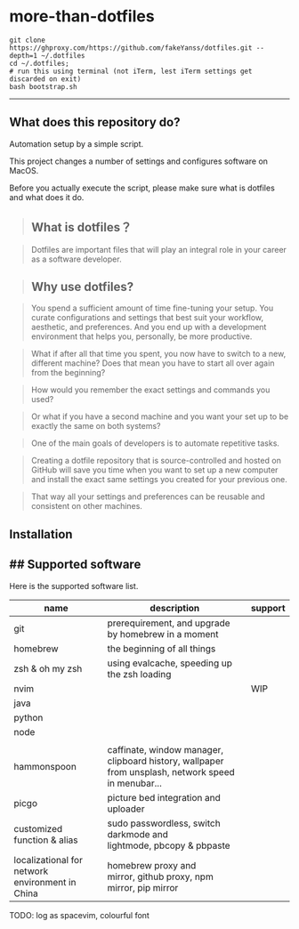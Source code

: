 # more-than-dotfiles

```
git clone https://ghproxy.com/https://github.com/fakeYanss/dotfiles.git --depth=1 ~/.dotfiles
cd ~/.dotfiles;
# run this using terminal (not iTerm, lest iTerm settings get discarded on exit)
bash bootstrap.sh
```

---

## What does this repository do?

Automation setup by a simple script.

This project changes a number of settings and configures software on MacOS.

Before you actually execute the script, please make sure what is dotfiles and what does it do.

> ## What is dotfiles？

> Dotfiles are important files that will play an integral role in your career as a software developer.

> ## Why use dotfiles?

> You spend a sufficient amount of time fine-tuning your setup. You curate configurations and settings that best suit your workflow, aesthetic, and preferences. And you end up with a development environment that helps you, personally, be more productive.

> What if after all that time you spent, you now have to switch to a new, different machine? Does that mean you have to start all over again from the beginning?

> How would you remember the exact settings and commands you used?

> Or what if you have a second machine and you want your set up to be exactly the same on both systems?

> One of the main goals of developers is to automate repetitive tasks.

> Creating a dotfile repository that is source-controlled and hosted on GitHub will save you time when you want to set up a new computer and install the exact same settings you created for your previous one.

> That way all your settings and preferences can be reusable and consistent on other machines.



## Installation



## ## Supported software

Here is the supported software list.

| name                                            | description                                                                                        | support |
| ----------------------------------------------- | -------------------------------------------------------------------------------------------------- | ------- |
| git                                             | prerequirement, and upgrade by homebrew in a moment                                                |         |
| homebrew                                        | the beginning of all things                                                                        |         |
| zsh & oh my zsh                                 | using evalcache, speeding up the zsh loading                                                       |         |
| nvim                                            |                                                                                                    | WIP     |
| java                                            |                                                                                                    |         |
| python                                          |                                                                                                    |         |
| node                                            |                                                                                                    |         |
|                                                 |                                                                                                    |         |
| hammonspoon                                     | caffinate, window manager, clipboard history, wallpaper from unsplash, network speed in menubar... |         |
| picgo                                           | picture bed integration and uploader                                                               |         |
| customized function & alias                     | sudo passwordless, switch darkmode and lightmode, pbcopy & pbpaste                                 |         |
| localizational for network environment in China | homebrew proxy and mirror, github proxy, npm mirror, pip mirror                                    |         |





TODO: log as spacevim, colourful font
